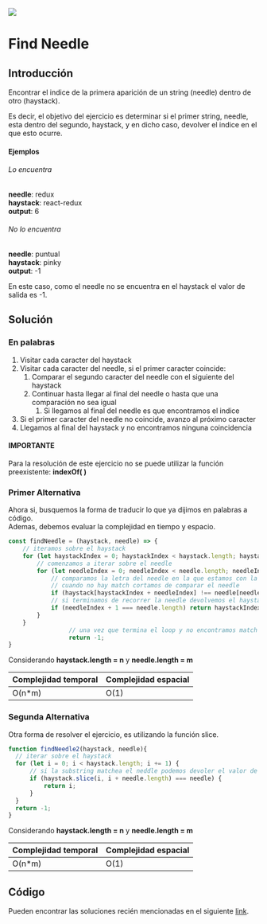 


<p>
        <img src='https://static.wixstatic.com/media/85087f_0d84cbeaeb824fca8f7ff18d7c9eaafd~mv2.png/v1/fill/w_160,h_30,al_c,q_85,usm_0.66_1.00_0.01/Logo_completo_Color_1PNG.webp'</img>
</p>


# Find Needle
## Introducción
Encontrar el indice de la primera aparición de un string (needle) dentro de otro (haystack).

Es decir, el objetivo del ejercicio es determinar si el primer string, needle, esta dentro del segundo, haystack, y en dicho caso, devolver el indice en el que esto ocurre.    

#### Ejemplos
###### Lo encuentra
**needle**: redux       
**haystack**: react-redux        
**output**: 6       

###### No lo encuentra
**needle**: puntual           
**haystack**: pinky          
**output**: -1             

En este caso, como el needle no se encuentra en el haystack el valor de salida es -1.


## Solución
### En palabras
1. Visitar cada caracter del haystack
2. Visitar cada caracter del needle, si el primer caracter coincide:  
    1. Comparar el segundo caracter del needle con el siguiente del haystack
    2. Continuar hasta llegar al final del needle o hasta que una comparación no sea igual
        1. Si llegamos al final del needle es que encontramos el indice
3. Si el primer caracter del needle no coincide, avanzo al próximo caracter
4. Llegamos al final del haystack y no encontramos ninguna coincidencia     

#### IMPORTANTE
Para la resolución de este ejercicio no se puede utilizar la función preexistente: <b>indexOf( )</b>

### Primer Alternativa
Ahora si, busquemos la forma de traducir lo que ya dijimos en palabras a código.<br/>
Ademas, debemos evaluar la complejidad en tiempo y espacio.
```javascript
const findNeedle = (haystack, needle) => {
    // iteramos sobre el haystack
    for (let haystackIndex = 0; haystackIndex < haystack.length; haystackIndex += 1) {
        // comenzamos a iterar sobre el needle
        for (let needleIndex = 0; needleIndex < needle.length; needleIndex += 1 ) {
            // comparamos la letra del needle en la que estamos con la letra del haystack
            // cuando no hay match cortamos de comparar el needle
            if (haystack[haystackIndex + needleIndex] !== needle[needleIndex]) break;
            // si terminamos de recorrer la needle devolvemos el haystackIndex
            if (needleIndex + 1 === needle.length) return haystackIndex;
        }
    }
                 // una vez que termina el loop y no encontramos match devolvemos -1
                 return -1;
}
```
Considerando **haystack.length = n** y **needle.length = m**

Complejidad temporal | Complejidad espacial
--|--
O(n*m)|O(1)

### Segunda Alternativa
Otra forma de resolver el ejercicio, es utilizando la función slice.

```javascript
function findNeedle2(haystack, needle){
  // iterar sobre el haystack
  for (let i = 0; i < haystack.length; i += 1) {
      // si la substring matchea el neddle podemos devoler el valor de i
      if (haystack.slice(i, i + needle.length) === needle) {
          return i;
      }
  }
  return -1;
}
```
Considerando **haystack.length = n** y **needle.length = m**

Complejidad temporal | Complejidad espacial
--|--
O(n*m)|O(1)


## Código
Pueden encontrar las soluciones recién mencionadas en el siguiente [link](https://repl.it/Jc2b/0).
